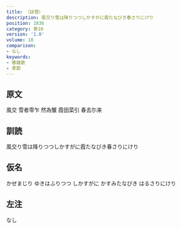 ```yaml
---
title: （詠雪）
description: 風交り雪は降りつつしかすがに霞たなびき春さりにけり
position: 1836
category: 巻10
version: '1.0'
volume: 10
comparison:
- なし
keywords:
- 春雑歌
- 季節
---
```


## 原文

風交 雪者零乍 然為蟹 霞田菜引 春去尓来

## 訓読

風交り雪は降りつつしかすがに霞たなびき春さりにけり

## 仮名

かぜまじり ゆきはふりつつ しかすがに かすみたなびき はるさりにけり

## 左注

なし
